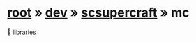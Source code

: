 # [root](/) » [dev](/dev) » [scsupercraft](/dev/scsupercraft) » mc


📁 [libraries](/dev/scsupercraft/mc/libraries)